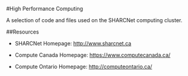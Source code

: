 #High Performance Computing

A selection of code and files used on the SHARCNet computing cluster.

##Resources 

* SHARCNet Homepage: http://www.sharcnet.ca

* Compute Canada Homepage: https://www.computecanada.ca/

* Compute Ontario Homepage: http://computeontario.ca/
